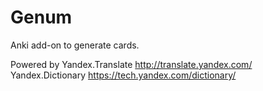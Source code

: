 # Genum
Anki add-on to generate cards.

Powered by Yandex.Translate http://translate.yandex.com/
           Yandex.Dictionary https://tech.yandex.com/dictionary/